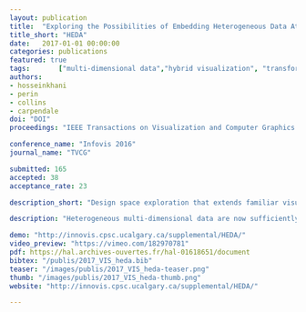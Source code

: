 ```yaml
---
layout: publication
title:  "Exploring the Possibilities of Embedding Heterogeneous Data Attributes in Familiar Visualizations"
title_short: "HEDA"
date:   2017-01-01 00:00:00
categories: publications
featured: true
tags: 		["multi-dimensional data","hybrid visualization", "transformation", "design space"]
authors: 
- hosseinkhani
- perin
- collins
- carpendale
doi: "DOI"
proceedings: "IEEE Transactions on Visualization and Computer Graphics (TVCG / Proc. of Infovis '16). IEEE"

conference_name: "Infovis 2016"
journal_name: "TVCG"

submitted: 165
accepted: 38
acceptance_rate: 23

description_short: "Design space exploration that extends familiar visualizations through including HEDA - Heterogeneous Embedded Data Attributes."

description: "Heterogeneous multi-dimensional data are now sufficiently common that they can be referred to as ubiquitous. The most frequent approach to visualizing these data has been to propose new visualizations for representing these data. These new solutions are often inventive but tend to be unfamiliar. We take a different approach. We explore the possibility of extending well-known and familiar visualizations through including Heterogeneous Embedded Data Attributes (HEDA) in order to make familiar visualizations more powerful. We demonstrate how HEDA is a generic, interactive visualization component that can extend common visualization techniques while respecting the structure of the familiar layout. HEDA is a tabular visualization building block that enables individuals to visually observe, explore, and query their familiar visualizations through manipulation of embedded multivariate data. We describe the design space of HEDA by exploring its application to familiar visualizations in the D3 gallery. We characterize these familiar visualizations by the extent to which HEDA can facilitate data queries based on attribute reordering."

demo: "http://innovis.cpsc.ucalgary.ca/supplemental/HEDA/"
video_preview: "https://vimeo.com/182970781"
pdf: https://hal.archives-ouvertes.fr/hal-01618651/document
bibtex: "/publis/2017_VIS_heda.bib"
teaser: "/images/publis/2017_VIS_heda-teaser.png"
thumb: "/images/publis/2017_VIS_heda-thumb.png"
website: "http://innovis.cpsc.ucalgary.ca/supplemental/HEDA/"

---
```

